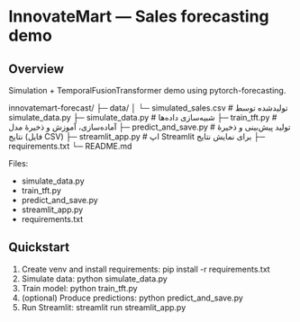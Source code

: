 # InnovateMart — Sales forecasting demo

## Overview
Simulation + TemporalFusionTransformer demo using pytorch-forecasting.

innovatemart-forecast/
├─ data/
│  └─ simulated_sales.csv            # تولیدشده توسط simulate_data.py
├─ simulate_data.py                  # شبیه‌سازی داده‌ها
├─ train_tft.py                      # آماده‌سازی، آموزش و ذخیرهٔ مدل
├─ predict_and_save.py               # تولید پیش‌بینی و ذخیرهٔ نتایج (فایل CSV)
├─ streamlit_app.py                  # اپ Streamlit برای نمایش نتایج
├─ requirements.txt
└─ README.md

Files:
- simulate_data.py
- train_tft.py
- predict_and_save.py
- streamlit_app.py
- requirements.txt

## Quickstart
1. Create venv and install requirements:
   pip install -r requirements.txt
2. Simulate data:
   python simulate_data.py
3. Train model:
   python train_tft.py
4. (optional) Produce predictions:
   python predict_and_save.py
5. Run Streamlit:
   streamlit run streamlit_app.py
